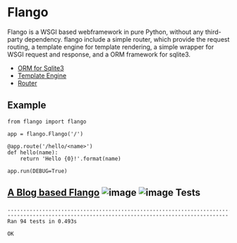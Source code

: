 Flango
======
Flango is a WSGI based webframework in pure Python, without any third-party dependency.
flango include a simple router, which provide the request routing, a template engine
for template rendering, a simple wrapper for WSGI request and response, and
a ORM framework for sqlite3.

- [ORM for Sqlite3](https://github.com/hziling/ORM)
- [Template Engine](https://github.com/hziling/template)
- [Router](https://github.com/hziling/router)

Example
-------
    from flango import flango

    app = flango.Flango('/')

    @app.route('/hello/<name>')
    def hello(name):
        return 'Hello {0}!'.format(name)

    app.run(DEBUG=True)

[A Blog based Flango](https://github.com/hziling/flango/tree/master/examples/blog)
![image](https://github.com/hziling/flango/blob/master/examples/blog/example_images/1.jpg)
![image](https://github.com/hziling/flango/blob/master/examples/blog/example_images/2.jpg)
Tests
-----
    ..............................................................................................
    ----------------------------------------------------------------------
    Ran 94 tests in 0.493s

    OK
